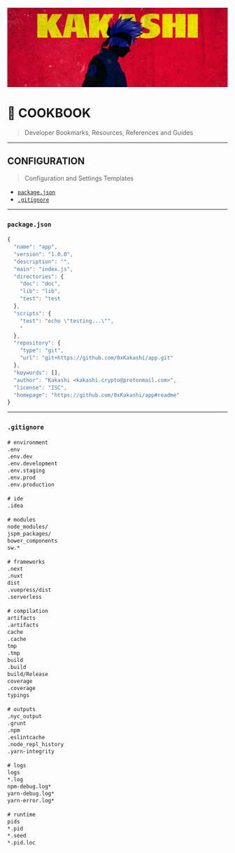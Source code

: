 ![0xKakashi](./banner.png)

# 📔 COOKBOOK

> Developer Bookmarks, Resources, References and Guides

---

## CONFIGURATION

> Configuration and Settings Templates

* [`package.json`](#package.json)
* [`.gitignore`](#gitignore)

---

### `package.json`

```js
{
  "name": "app",
  "version": "1.0.0",
  "description": "",
  "main": "index.js",
  "directories": {
    "doc": "doc",
    "lib": "lib",
    "test": "test
  },
  "scripts": {
    "test": "echo \"testing...\"",
    "
  },
  "repository": {
    "type": "git",
    "url": "git+https://github.com/0xKakashi/app.git"
  },
  "keywords": [],
  "author": "Kakashi <kakashi.crypto@protonmail.com>",
  "license": "ISC",
  "homepage": "https://github.com/0xKakashi/app#readme"
}
```

---

### `.gitignore`

```
# environment
.env
.env.dev
.env.development
.env.staging
.env.prod
.env.production

# ide
.idea

# modules
node_modules/
jspm_packages/
bower_components
sw.*

# frameworks
.next
.nuxt
dist
.vuepress/dist
.serverless

# compilation
artifacts
.artifacts
cache
.cache
tmp
.tmp
build
.build
build/Release
coverage
.coverage
typings

# outputs
.nyc_output
.grunt
.npm
.eslintcache
.node_repl_history
.yarn-integrity

# logs
logs
*.log
npm-debug.log*
yarn-debug.log*
yarn-error.log*

# runtime
pids
*.pid
*.seed
*.pid.loc
```
